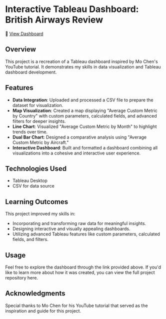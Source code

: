# Interactive Tableau Dashboard: British Airways Review

🔗 [View Dashboard](https://public.tableau.com/app/profile/john.patrick.salvatin/viz/Book1_17361058573910/Dashboard1?publish=yes)

## Overview
This project is a recreation of a Tableau dashboard inspired by Mo Chen's YouTube tutorial. It demonstrates my skills in data visualization and Tableau dashboard development.

## Features

- **Data Integration**: Uploaded and processed a CSV file to prepare the dataset for visualization.
- **Map Visualization**: Created a map displaying "Average Custom Metric by Country" with custom parameters, calculated fields, and advanced filters for deeper insights.
- **Line Chart**: Visualized "Average Custom Metric by Month" to highlight trends over time.
- **Dual Bar Chart**: Designed a comparative analysis using "Average Custom Metric by Aircraft."
- **Interactive Dashboard**: Built and formatted a dashboard combining all visualizations into a cohesive and interactive user experience.

## Technologies Used
- Tableau Desktop
- CSV for data source

## Learning Outcomes
This project improved my skills in:
- Incorporating and transforming raw data for meaningful insights.
- Designing interactive and visually appealing dashboards.
- Utilizing advanced Tableau features like custom parameters, calculated fields, and filters.

## Usage
Feel free to explore the dashboard through the link provided above. If you'd like to learn more about how it was created, you can view the full project repository here.

## Acknowledgments
Special thanks to Mo Chen for his YouTube tutorial that served as the inspiration and guide for this project.

